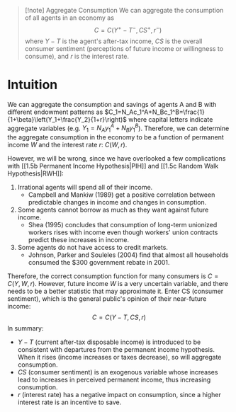 >[!note] Aggregate Consumption
>We can aggregate the consumption of all agents in an economy as
>$$C=C(Y^+-T^-, CS^+, r^-)$$
>where $Y-T$ is the agent's after-tax income, $CS$ is the overall consumer sentiment (perceptions of future income or willingness to consume), and $r$ is the interest rate.

# Intuition
We can aggregate the consumption and savings of agents A and B with different endowment patterns as $C_1=N_Ac_1^A+N_Bc_1^B=\frac{1}{1+\beta}\left(Y_1+\frac{Y_2}{1+r}\right)$ where capital letters indicate aggregate variables (e.g. $Y_1 = N_Ay_1^A +N_By_1^B$). Therefore, we can determine the aggregate consumption in the economy to be a function of permanent income $W$ and the interest rate $r$: $C(W, r)$.

However, we will be wrong, since we have overlooked a few complications with [[1.5b Permanent Income Hypothesis|PIH]] and [[1.5c Random Walk Hypothesis|RWH]]:
1. Irrational agents will spend all of their income.
	- Campbell and Mankiw (1989) get a positive correlation between predictable changes in income and changes in consumption.
2. Some agents cannot borrow as much as they want against future income.
	- Shea (1995) concludes that consumption of long-term unionized workers rises with income even though workers' union contracts predict these increases in income.
3. Some agents do not have access to credit markets.
	- Johnson, Parker and Souleles (2004) find that almost all households consumed the $300 government rebate in 2001.

Therefore, the correct consumption function for many consumers is $C=C(Y,W,r)$. However, future income $W$ is a very uncertain variable, and there needs to be a better statistic that may approximate it. Enter CS (consumer sentiment), which is the general public's opinion of their near-future income:
$$C=C(Y-T,CS,r)$$
In summary:
- $Y-T$ (current after-tax disposable income) is introduced to be consistent with departures from the permanent income hypothesis. When it rises (income increases or taxes decrease), so will aggregate consumption.
- $CS$ (consumer sentiment) is an exogenous variable whose increases lead to increases in perceived permanent income, thus increasing consumption.
- $r$ (interest rate) has a negative impact on consumption, since a higher interest rate is an incentive to save.